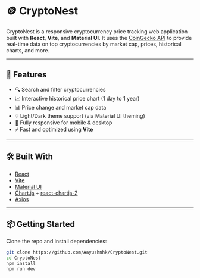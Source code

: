 # 🪙 CryptoNest

CryptoNest is a responsive cryptocurrency price tracking web application built with **React**, **Vite**, and **Material UI**. It uses the [CoinGecko API](https://www.coingecko.com/en/api) to provide real-time data on top cryptocurrencies by market cap, prices, historical charts, and more.

---

## 🚀 Features

- 🔍 Search and filter cryptocurrencies
- 📈 Interactive historical price chart (1 day to 1 year)
- 📊 Price change and market cap data
- 💡 Light/Dark theme support (via Material UI theming)
- 📱 Fully responsive for mobile & desktop
- ⚡ Fast and optimized using **Vite**

---

## 🛠️ Built With

- [React](https://reactjs.org/)
- [Vite](https://vitejs.dev/)
- [Material UI](https://mui.com/)
- [Chart.js](https://www.chartjs.org/) + [react-chartjs-2](https://react-chartjs-2.js.org/)
- [Axios](https://axios-http.com/)

---

## 📦 Getting Started

Clone the repo and install dependencies:

```bash
git clone https://github.com/Aayushnhk/CryptoNest.git
cd CryptoNest
npm install
npm run dev
